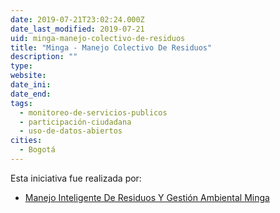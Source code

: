 ```yaml
---
date: 2019-07-21T23:02:24.000Z
date_last_modified: 2019-07-21
uid: minga-manejo-colectivo-de-residuos
title: "Minga - Manejo Colectivo De Residuos"
description: ""
type: 
website: 
date_ini: 
date_end: 
tags:
  - monitoreo-de-servicios-publicos
  - participación-ciudadana
  - uso-de-datos-abiertos
cities: 
  - Bogotá
---
```


Esta iniciativa fue realizada por:

- [Manejo Inteligente De Residuos Y Gestión Ambiental Minga](/organizaciones/manejo-inteligente-de-residuos-y-gestion-ambiental-minga)
